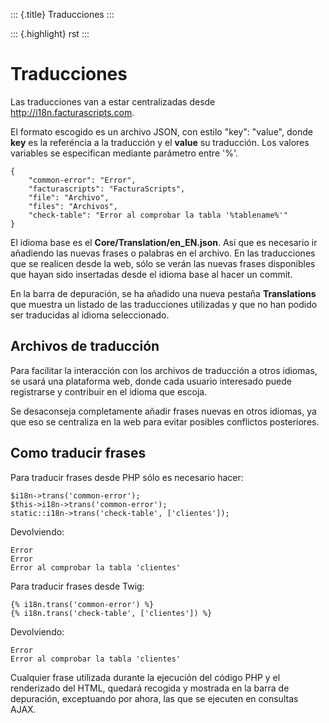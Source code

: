 ::: {.title}
Traducciones
:::

::: {.highlight}
rst
:::

Traducciones
============

Las traducciones van a estar centralizadas desde
<http://i18n.facturascripts.com>.

El formato escogido es un archivo JSON, con estilo "key": "value", donde
**key** es la referéncia a la traducción y el **value** su traducción.
Los valores variables se especifican mediante parámetro entre \'%\'.

``` {.sourceCode .json}
{
    "common-error": "Error",
    "facturascripts": "FacturaScripts",
    "file": "Archivo",
    "files": "Archivos",
    "check-table": "Error al comprobar la tabla '%tablename%'"
}
```

El idioma base es el **Core/Translation/en\_EN.json**. Así que es
necesario ir añadiendo las nuevas frases o palabras en el archivo. En
las traducciones que se realicen desde la web, sólo se verán las nuevas
frases disponibles que hayan sido insertadas desde el idioma base al
hacer un commit.

En la barra de depuración, se ha añadido una nueva pestaña
**Translations** que muestra un listado de las traducciones utilizadas y
que no han podido ser traducidas al idioma seleccionado.

Archivos de traducción
----------------------

Para facilitar la interacción con los archivos de traducción a otros
idiomas, se usará una plataforma web, donde cada usuario interesado
puede registrarse y contribuir en el idioma que escoja.

Se desaconseja completamente añadir frases nuevas en otros idiomas, ya
que eso se centraliza en la web para evitar posibles conflictos
posteriores.

Como traducir frases
--------------------

Para traducir frases desde PHP sólo es necesario hacer:

``` {.sourceCode .php}
$i18n->trans('common-error');
$this->i18n->trans('common-error');
static::i18n->trans('check-table', ['clientes']);
```

Devolviendo:

    Error
    Error
    Error al comprobar la tabla 'clientes'

Para traducir frases desde Twig:

``` {.sourceCode .twig}
{% i18n.trans('common-error') %}
{% i18n.trans('check-table', ['clientes']) %}
```

Devolviendo:

    Error
    Error al comprobar la tabla 'clientes'

Cualquier frase utilizada durante la ejecución del código PHP y el
renderizado del HTML, quedará recogida y mostrada en la barra de
depuración, exceptuando por ahora, las que se ejecuten en consultas
AJAX.

